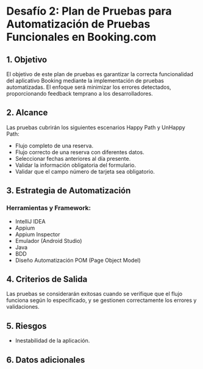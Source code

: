 # Desafío 2: Plan de Pruebas para Automatización de Pruebas Funcionales en Booking.com

## 1. Objetivo
El objetivo de este plan de pruebas es garantizar la correcta funcionalidad del aplicativo Booking mediante la implementación de pruebas automatizadas. El enfoque será minimizar los errores detectados, proporcionando feedback temprano a los desarrolladores.

## 2. Alcance
Las pruebas cubrirán los siguientes escenarios Happy Path y UnHappy Path:
- Flujo completo de una reserva.
- Flujo correcto de una reserva con diferentes datos.
- Seleccionar fechas anteriores al día presente.
- Validar la información obligatoria del formulario.
- Validar que el campo número de tarjeta sea obligatorio.

## 3. Estrategia de Automatización
### Herramientas y Framework:
- IntelliJ IDEA
- Appium
- Appium Inspector
- Emulador (Android Studio)
- Java
- BDD
- Diseño Automatización POM (Page Object Model)

## 4. Criterios de Salida
Las pruebas se considerarán exitosas cuando se verifique que el flujo funciona según lo especificado, y se gestionen correctamente los errores y validaciones.

## 5. Riesgos
- Inestabilidad de la aplicación.

## 6. Datos adicionales
